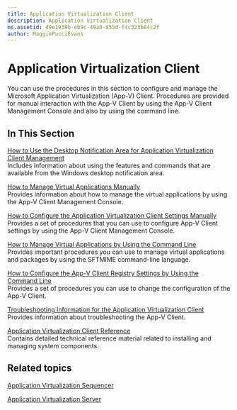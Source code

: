 ```yaml
---
title: Application Virtualization Client
description: Application Virtualization Client
ms.assetid: d9e1939b-eb9c-49a0-855d-f4c323b84c2f
author: MaggiePucciEvans
---
```


# Application Virtualization Client


You can use the procedures in this section to configure and manage the Microsoft Application Virtualization (App-V) Client. Procedures are provided for manual interaction with the App-V Client by using the App-V Client Management Console and also by using the command line.

## In This Section


<a href="" id="how-to-use-the-desktop-notification-area-for-application-virtualization-client-management"></a>[How to Use the Desktop Notification Area for Application Virtualization Client Management](how-to-use-the-desktop-notification-area-for-application-virtualization-client-management.md)  
Includes information about using the features and commands that are available from the Windows desktop notification area.

<a href="" id="how-to-manage-virtual-applications-manually"></a>[How to Manage Virtual Applications Manually](how-to-manage-virtual-applications-manually.md)  
Provides information about how to manage the virtual applications by using the App-V Client Management Console.

<a href="" id="how-to-configure-the-application-virtualization-client-settings-manually"></a>[How to Configure the Application Virtualization Client Settings Manually](how-to-configure-the-application-virtualization-client-settings-manually.md)  
Provides a set of procedures that you can use to configure App-V Client settings by using the App-V Client Management Console.

<a href="" id="how-to-manage-virtual-applications-by-using-the-command-line"></a>[How to Manage Virtual Applications by Using the Command Line](how-to-manage-virtual-applications-by-using-the-command-line.md)  
Provides important procedures you can use to manage virtual applications and packages by using the SFTMIME command-line language.

<a href="" id="how-to-configure-the-app-v-client-registry-settings-by-using-the-command-line"></a>[How to Configure the App-V Client Registry Settings by Using the Command Line](how-to-configure-the-app-v-client-registry-settings-by-using-the-command-line.md)  
Provides a set of procedures you can use to change the configuration of the App-V Client.

<a href="" id="troubleshooting-information-for-the-application-virtualization-client"></a>[Troubleshooting Information for the Application Virtualization Client](troubleshooting-information-for-the-application-virtualization-client.md)  
Provides information about troubleshooting the App-V Client.

<a href="" id="application-virtualization-client-reference"></a>[Application Virtualization Client Reference](application-virtualization-client-reference.md)  
Contains detailed technical reference material related to installing and managing system components.

## Related topics


[Application Virtualization Sequencer](application-virtualization-sequencer.md)

[Application Virtualization Server](application-virtualization-server.md)

 

 





